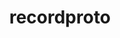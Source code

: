 ---
title: "recordproto"
layout: cache
categories: [package, develop-2024-08-04]
meta: {"versions": ["1.14.2"], "compilers": ["oneapi@=2024.2.0"], "oss": ["ubuntu22.04"], "platforms": ["linux"], "targets": ["x86_64_v3"], "stacks": ["e4s-oneapi", "root"], "num_specs": 1, "num_specs_by_stack": {"root": 1, "e4s-oneapi": 1}}
spec_details: [{"hash": "eenpfvmexhyui4zydxbgswn5zmqhn6vv", "compiler": "oneapi@=2024.2.0", "versions": ["1.14.2"], "os": "ubuntu22.04", "platform": "linux", "target": "x86_64_v3", "variants": ["build_system=autotools"], "stacks": ["root", "e4s-oneapi"], "size": "-", "tarball": "https://binaries.spack.io/releases/develop-2024-08-04/build_cache/linux-ubuntu22.04-x86_64_v3/oneapi-2024.2.0/recordproto-1.14.2/linux-ubuntu22.04-x86_64_v3-oneapi-2024.2.0-recordproto-1.14.2-eenpfvmexhyui4zydxbgswn5zmqhn6vv.spack"}]
---
